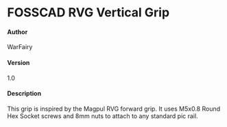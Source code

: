 # FOSSCAD RVG Vertical Grip

#### Author
WarFairy

#### Version
1.0

#### Description
This grip is inspired by the Magpul RVG forward grip. It uses M5x0.8 Round Hex Socket screws and 8mm nuts to attach to any standard pic rail.
